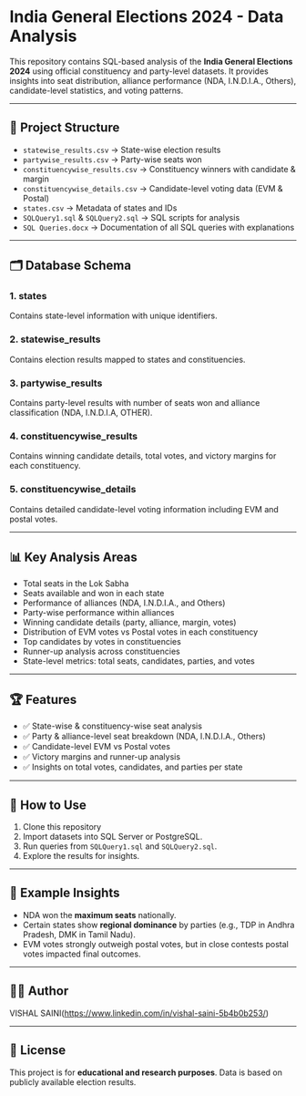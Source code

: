 # India General Elections 2024 - Data Analysis

This repository contains SQL-based analysis of the **India General
Elections 2024** using official constituency and party-level datasets.
It provides insights into seat distribution, alliance performance (NDA,
I.N.D.I.A., Others), candidate-level statistics, and voting patterns.

------------------------------------------------------------------------

## 📂 Project Structure

-   `statewise_results.csv` → State-wise election results
-   `partywise_results.csv` → Party-wise seats won
-   `constituencywise_results.csv` → Constituency winners with candidate
    & margin
-   `constituencywise_details.csv` → Candidate-level voting data (EVM &
    Postal)
-   `states.csv` → Metadata of states and IDs
-   `SQLQuery1.sql` & `SQLQuery2.sql` → SQL scripts for analysis
-   `SQL Queries.docx` → Documentation of all SQL queries with
    explanations

------------------------------------------------------------------------

## 🗂️ Database Schema

### 1. **states**

Contains state-level information with unique identifiers.

### 2. **statewise_results**

Contains election results mapped to states and constituencies.

### 3. **partywise_results**

Contains party-level results with number of seats won and alliance
classification (NDA, I.N.D.I.A, OTHER).

### 4. **constituencywise_results**

Contains winning candidate details, total votes, and victory margins for
each constituency.

### 5. **constituencywise_details**

Contains detailed candidate-level voting information including EVM and
postal votes.

------------------------------------------------------------------------

## 📊 Key Analysis Areas

-   Total seats in the Lok Sabha
-   Seats available and won in each state
-   Performance of alliances (NDA, I.N.D.I.A., and Others)
-   Party-wise performance within alliances
-   Winning candidate details (party, alliance, margin, votes)
-   Distribution of EVM votes vs Postal votes in each constituency
-   Top candidates by votes in constituencies
-   Runner-up analysis across constituencies
-   State-level metrics: total seats, candidates, parties, and votes

------------------------------------------------------------------------

## 🏆 Features

-   ✅ State-wise & constituency-wise seat analysis
-   ✅ Party & alliance-level seat breakdown (NDA, I.N.D.I.A., Others)
-   ✅ Candidate-level EVM vs Postal votes
-   ✅ Victory margins and runner-up analysis
-   ✅ Insights on total votes, candidates, and parties per state

------------------------------------------------------------------------

## 🚀 How to Use

1.  Clone this repository
2.  Import datasets into SQL Server or PostgreSQL.
3.  Run queries from `SQLQuery1.sql` and `SQLQuery2.sql`.
4.  Explore the results for insights.

------------------------------------------------------------------------

## 📌 Example Insights

-   NDA won the **maximum seats** nationally.
-   Certain states show **regional dominance** by parties (e.g., TDP in
    Andhra Pradesh, DMK in Tamil Nadu).
-   EVM votes strongly outweigh postal votes, but in close contests
    postal votes impacted final outcomes.

------------------------------------------------------------------------

## 👨‍💻 Author
VISHAL SAINI(https://www.linkedin.com/in/vishal-saini-5b4b0b253/)

------------------------------------------------------------------------

## 📜 License

This project is for **educational and research purposes**. Data is based
on publicly available election results.
